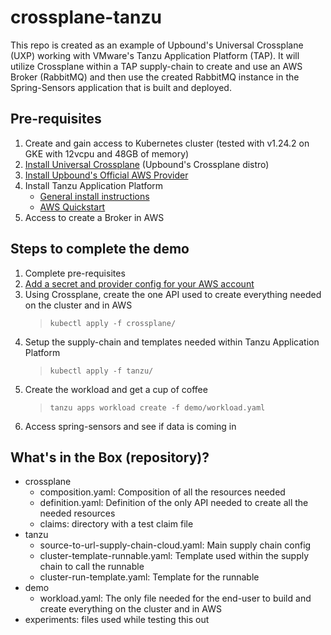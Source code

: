 # crossplane-tanzu

This repo is created as an example of Upbound's Universal Crossplane (UXP) working with VMware's Tanzu Application Platform (TAP). It will utilize Crossplane within a TAP supply-chain to create and use an AWS Broker (RabbitMQ) and then use the created RabbitMQ instance in the Spring-Sensors application that is built and deployed.

## Pre-requisites
1. Create and gain access to Kubernetes cluster (tested with v1.24.2 on GKE with 12vcpu and 48GB of memory)
2. [Install Universal Crossplane](https://cloud.upbound.io/docs/uxp/install) (Upbound's Crossplane distro)
3. [Install Upbound's Official AWS Provider](https://marketplace.upbound.io/providers/upbound/provider-aws/v0.5.0)
4. Install Tanzu Application Platform
    - [General install instructions](https://docs.vmware.com/en/VMware-Tanzu-Application-Platform/1.2/tap/GUID-install-intro.html)
    - [AWS Quickstart](https://aws-quickstart.github.io/quickstart-vmware-tanzu-application-platform/#_deployment_options)
5. Access to create a Broker in AWS

## Steps to complete the demo
1. Complete pre-requisites
2. [Add a secret and provider config for your AWS account](https://cloud.upbound.io/docs/getting-started/build-control-plane/#add-your-credentials)
3. Using Crossplane, create the one API used to create everything needed on the cluster and in AWS 
    >`kubectl apply -f crossplane/`
4. Setup the supply-chain and templates needed within Tanzu Application Platform
    >`kubectl apply -f tanzu/`
5. Create the workload and get a cup of coffee
    >`tanzu apps workload create -f demo/workload.yaml`
6. Access spring-sensors and see if data is coming in

## What's in the Box (repository)?
- crossplane
    - composition.yaml: Composition of all the resources needed
    - definition.yaml:  Definition of the only API needed to create all the needed resources
    - claims:  directory with a test claim file
- tanzu
    - source-to-url-supply-chain-cloud.yaml: Main supply chain config
    - cluster-template-runnable.yaml: Template used within the supply chain to call the runnable
    - cluster-run-template.yaml: Template for the runnable
- demo
    - workload.yaml: The only file needed for the end-user to build and create everything on the cluster and in AWS
- experiments: files used while testing this out